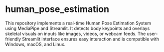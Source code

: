 # human_pose_estimation
This repository implements a real-time Human Pose Estimation System using MediaPipe and Streamlit. It detects body keypoints and overlays skeletal visuals on inputs like images, videos, or webcam feeds. The user-friendly Streamlit interface ensures easy interaction and is compatible with Windows, macOS, and Linux.
